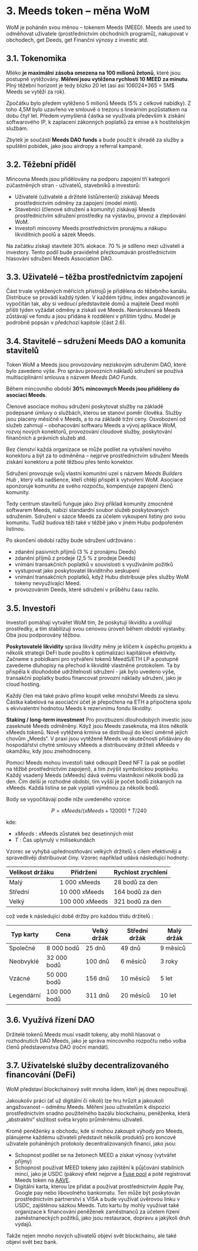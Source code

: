 # 3. Meeds token – měna WoM

WoM je poháněn svou měnou – tokenem Meeds (MEED). Meeds are used to odměňovat uživatele (prostřednictvím obchodních programů), nakupovat v obchodech, get Deeds, get Finanční výnosy z investic atd.

## 3.1. Tokenomika

Mléko **je maximální zásoba omezena na 100 milionů žetonů**, které jsou postupně vytěžovány. **Měření jsou vytěžena rychlostí 10 MEED za minutu**. Plný těžební horizont je tedy blízko 20 let (asi asi 10*60*24*365 = 5M$ Meeds se vytěží za rok).

Zpočátku bylo předem vytěženo 5 milionů Meeds (5% z celkové nabídky). Z toho 4,5M bylo uzavřeno ve smlouvě o trezoru s lineárním pozůstatkem na dobu čtyř let. Předem vymyšlená částka se využívala především k získání softwarového IP, k zaplacení zákonných poplatků za emise a k hostitelským službám.

Zbytek je součástí __Meeds DAO funds__ a bude použit k úhradě za služby a spuštění pobídek, jako jsou airdropy a referral kampaně.


## 3.2. Těžební příděl

Mincovna Meeds jsou přidělovány na podporu zapojení tří kategorií zúčastněných stran - uživatelů, stavebníků a investorů:

- Uživatelé (uživatelé a držitelé listů/renterů) získávají Meeds prostřednictvím odměny za zapojení (model minti).
- Stavebníci (členové sdružení a komunity) získávají Meeds prostřednictvím sdružení prostředky na výstavbu, provoz a zlepšování WoM.
- Investoři mincovny Meeds prostřednictvím pronájmu a nákupu likviditních poolů a sázek Meeds.

Na začátku získají stavitelé 30% alokace. 70 % je sdíleno mezi uživateli a investory. Tento podíl bude pravidelně přezkoumáván prostřednictvím hlasování sdružení Meeds Association DAO.

## 3.3. Uživatelé – těžba prostřednictvím zapojení

Část trvale vytěžených měřicích přístrojů je přidělena do těžebního kanálu. Distribuce se provádí každý týden. V každém týdnu, index angažovanosti je vypočítán tak, aby si vedoucí představitelé domů a majitelé Deed mohli příští týden vyžádat odměny a získali své Meeds. Nenárokovaná Meeds zůstávají ve fondu a jsou přidána k rozdělení v příštím týdnu. Model je podrobně popsán v předchozí kapitole (část 2.6).

## 3.4. Stavitelé – sdružení Meeds DAO a komunita stavitelů

Token WoM a Meeds jsou provozovány neziskovým sdružením DAO, které bylo zavedeno výše. Pro správu provozních nákladů sdružení se používá multisciplinární smlouva s názvem _Meeds DAO Funds_.

Během mincovního období **30% mincovnych Meeds jsou přiděleny do asociaci Meeds**.

Členové asociace mohou sdružení poskytovat služby na základě podepsané úmluvy o službách, kterou se stanoví poměr člověka. Služby jsou placeny měsíčně v Meeds, a to na základě tržní ceny. Osvobození od služeb zahrnují – obohacování softwaru Meeds a vývoj aplikace WoM, rozvoj nových konektorů, provozování cloudové služby, poskytování finančních a právních služeb atd.

Bez členství každá organizace se může podílet na vytváření nového konektoru a být za to odměněna – nejprve prostřednictvím sdružení Meeds získání konektoru a poté těžbou přes tento konektor.

Sdružení provozuje svůj vlastní komunitní uzel s názvem _Meeds Builders Hub_ , který vítá nadšence, kteří chtějí přispět k vytvoření WoM. Asociace sponzoruje komunitu ze svého rozpočtu, kompenzuje zapojení členů komunity.

Tedy centrum stavitelů funguje jako živý příklad komunity zmocněné softwarem Meeds, nabízí standardní soubor služeb poskytovaných sdružením. Sdružení v sázce Meeds za účelem vykoupení listiny pro svou komunitu. Tudíž budova těží také v těžbě jako v jiném Hubu podpořeném listinou.

Po skončení období ražby bude sdružení udržováno :

- zdanění pasivních příjmů (3 % z pronájmu Deeds)
- zdanění příjmů z prodeje (2,5 % z prodeje Deeds)
- vnímání transakčních poplatků v souvislosti s využíváním požitků
- vystupovat jako poskytovatel likviditního seskupení
- vnímání transakčních poplatků, když Hubu distribuuje přes služby WoM tokeny nevyužívající Meed.
- provozováním Deeds, které sdružení v průběhu času razilo.


## 3.5. Investoři

Investoři pomáhají vytvářet WoM tím, že poskytují likviditu a uvolňují prostředky, a tím stabilizují svou cenovou úroveň během období výstavby. Oba jsou podporovány těžbou.

**Poskytovatelé likvidity** správa likvidity měny je klíčem k úspěchu projektu a několik strategií DeFi bude použito k optimalizaci kapitálové efektivity. Začneme s pobídkami pro vytváření tokenů MeedS/ETH LP a postupně zavedeme dluhopisy na přechod k likviditě vlastněné protokolem. Ta by přispěla k dlouhodobé udržitelnosti sdružení - jak bylo uvedeno výše, transakční poplatky budou financovat provozní náklady sdružení, jako je cloud hosting.

Každý člen má také právo přímo koupit velké množství Meeds za slevu. Částka kabelová na asociační účet je přepočtena na ETH a připočtena spolu s ekvivalentní hodnotou Meeds k rezervnímu fondu likvidity.

**Staking / long-term investment** Pro povzbuzení dlouhodobých investic jsou zaseknuté Meeds odměněny. Když jsou Meeds zaseknuta, má štos několik xMeeds tokenů. Nově vytěžená krmiva se distribuují do klecí úměrně jejich chovům „Meeds“. V praxi jsou vytěžené Meeds ve skutečnosti přidávány do hospodářství chytré smlouvy xMeeds a distribuovány držiteli xMeeds v okamžiku, kdy jsou znehodnoceny.

Pomocí Meeds mohou investoři také odkoupit Deed NFT (a pak se podílet na těžbě prostřednictvím zapojení), a tím zvýšit symbolickou poptávku. Každý vsadený Meeds (xMeeds) dává svému vlastníkovi několik bodů za den. Čím delší je rozhodné období, tím vyšší je počet bodů získaných na xMeeds. Každá listina se pak vyplatí výměnou za několik bodů.

Body se vypočítávají podle níže uvedeného vzorce:

 $$ P = xMeeds / (xMeeds + 12000) * T / 240 $$

 kde:

- $xMeeds$ : xMeeds zůstatek bez desetinných míst
- $T$ : Čas uplynulý v milisekundách

Vzorec se vyhýbá upřednostňování velkých držitelů s cílem efektivněji a spravedlivěji distribuovat činy. Vzorec například udává následující hodnoty:

| **Velikost držáku** | **Přidržení**  | **Rychlost zrychlení** |
| ------------------- | -------------- | ---------------------- |
| Malý                | 1 000 xMeeds   | 28 bodů za den         |
| Střední             | 10 000 xMeeds  | 164 bodů za den        |
| Velký               | 100 000 xMeeds | 321 bodů za den        |


což vede k následující době držby pro každou třídu držitelů :

| **Typ karty** | **Cena**     | **Velký držák** | **Střední držák** | **Malý držák** |
| ------------- | ------------ | --------------- | ----------------- | -------------- |
| Společné      | 8 000 bodů   | 25 dnů          | 49 dnů            | 9 měsíců       |
| Neobvyklé     | 32 000 bodů  | 100 dnů         | 6 měsíců          | 3 roky         |
| Vzácné        | 50 000 bodů  | 156 dnů         | 10 měsíců         | 5 let          |
| Legendární    | 100 000 bodů | 311 dnů         | 20 měsíců         | 10 let         |

## 3.6. Využívá řízení DAO

Držitelé tokenů Meeds musí vsadit tokeny, aby mohli hlasovat o rozhodnutích DAO Meeds, jako je správa mincovního rozpočtu nebo volba členů představenstva DAO (roční mandát).

## 3.7. Uživatelské služby decentralizovaného financování (DeFi)

WoM představí blockchainový svět mnoha lidem, kteří jej dnes nepoužívají.

Jakoukoliv práci (ať už digitální či nikoli) lze hru hrůzit a jakoukoli angažovanost – odměnu Meeds. Měření jsou uživatelům k dispozici prostřednictvím snadno použitelného bazálu blockchainu, peněženka, která „abstraktní“ složitost světa krypto průměrnému uživateli.

Kromě peněženky a obchodu, kde si mohou zakoupit výhody pro Meeds, plánujeme každému uživateli představit několik produktů pro koncové uživatele poháněných protokoly decentralizovaných financí, jako jsou:

- Schopnost podílet se na žetonech MEED a získat výnosy (vytvářet příjmy)
- Schopnost používat MEED tokeny jako zajištění k půjčování stabilních mincí, jako je USDC (pákový efekt nejprve a [Fuse pool](https://app.rari.capital/fuse) a poté registrovat Meeds token na [AAVE](https://aave.com/).
- Digitální karta, kterou lze přidat a používat prostřednictvím Apple Pay, Google pay nebo libovolného bankomatu. Ten může být poskytován prostřednictvím partnerství s VISA a bude využívat úvěrovou linku v USDC, zajištěnou sázkou Meeds. Tuto kartu by mohly využívat také organizace k financování peněženek zaměstnanců za účelem řízení zaměstnaneckých požitků, jako jsou restaurace, dopravu a jakýkoli druh výdajů.

Takže nejen mnoho nových uživatelů objeví svět blockchainu, ale také objeví svět bez bank.

 
